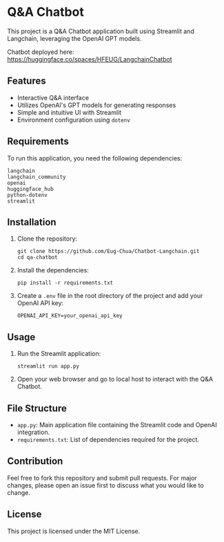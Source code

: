 # Q&A Chatbot

This project is a Q&A Chatbot application built using Streamlit and Langchain, leveraging the OpenAI GPT models.

Chatbot deployed here: https://huggingface.co/spaces/HFEUG/LangchainChatbot

## Features

- Interactive Q&A interface
- Utilizes OpenAI's GPT models for generating responses
- Simple and intuitive UI with Streamlit
- Environment configuration using `dotenv`

## Requirements

To run this application, you need the following dependencies:
```
langchain
langchain_community
openai
huggingface_hub
python-dotenv
streamlit
```

## Installation

1. Clone the repository:
    ```
    git clone https://github.com/Eug-Chua/Chatbot-Langchain.git
    cd qa-chatbot
    ```

2. Install the dependencies:
    ```
    pip install -r requirements.txt
    ```

3. Create a `.env` file in the root directory of the project and add your OpenAI API key:
    ```
    OPENAI_API_KEY=your_openai_api_key
    ```

## Usage

1. Run the Streamlit application:
    ```
    streamlit run app.py
    ```

2. Open your web browser and go to local host to interact with the Q&A Chatbot.

## File Structure

- `app.py`: Main application file containing the Streamlit code and OpenAI integration.
- `requirements.txt`: List of dependencies required for the project.

## Contribution
Feel free to fork this repository and submit pull requests. For major changes, please open an issue first to discuss what you would like to change.

## License
This project is licensed under the MIT License.